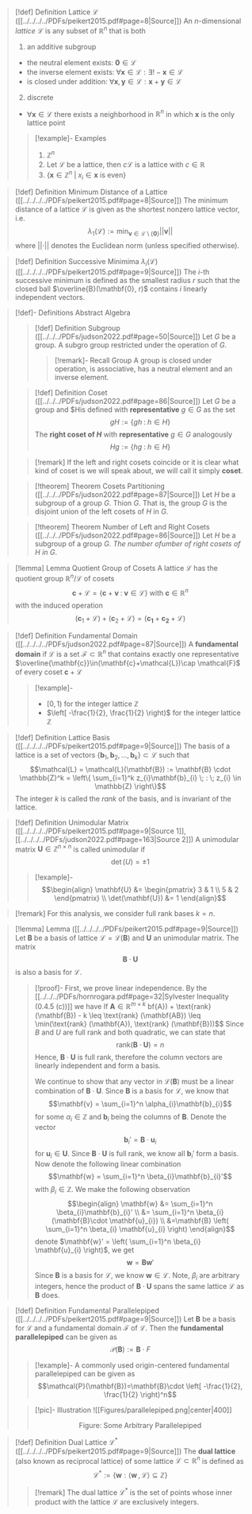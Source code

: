 >[!def] Definition Lattice $\mathcal{L}$ ([[../../../../PDFs/peikert2015.pdf#page=8|Source]])
> An $n$-dimensional _lattice_ $\mathcal{L}$ is any subset of $\mathbb{R}^n$ that is both
> 1. an additive subgroup
> 	- the neutral element exists: $\mathbf{0} \in \mathcal{L}$
> 	- the inverse element exists: $\forall \mathbf{x} \in \mathcal{L}: \exists!-\mathbf{x}\in \mathcal{L}$
> 	- is closed under addition: $\forall \mathbf{x},\mathbf{y}\in\mathcal{L}:\mathbf{x}+\mathbf{y}\in\mathcal{L}$
> 2. discrete
> 	- $\forall \mathbf{x} \in \mathcal{L}$ there exists a neighborhood in $\mathbb{R}^n$ in which $\mathbf{x}$ is the only lattice point
> 
>>[!example]- Examples
>>1. $\mathbb{Z}^n$
>>2. Let $\mathcal{L}$ be a lattice, then $c\mathcal{L}$ is a lattice with $c \in \mathbb{R}$
>>3. $\{ \mathbf{x} \in \mathbb{Z}^n \; | \; x_{i} \in \mathbf{x}  \text{ is even} \}$

>[!def] Definition Minimum Distance of a Lattice ([[../../../../PDFs/peikert2015.pdf#page=8|Source]])
> The minimum distance of a lattice $\mathcal{L}$ is given as the shortest nonzero lattice vector, i.e.
> $$\lambda_{1}(\mathcal{L}):= \min_{\mathbf{v}\in\mathcal{L}\setminus \{ \mathbf{0} \}} \lvert\lvert \mathbf{v} \rvert\rvert $$
> where $\lvert\lvert \cdot \rvert\rvert$ denotes the Euclidean norm (unless specified otherwise).

>[!def] Definition Successive Minimima $\lambda_{i}(\mathcal{L})$ ([[../../../../PDFs/peikert2015.pdf#page=9|Source]])
>The $i$-th successive minimum is defined as the smallest radius $r$ such that the closed ball $\overline{B}(\mathbf{0}, r)$ contains $i$ linearly independent vectors.

>[!def]- Definitions Abstract Algebra
>>[!def] Definition Subgroup ([[../../../PDFs/judson2022.pdf#page=50|Source]])
>>Let $G$ be a group. A subgro[](../../../../PDFs/judson2022.pdf#page=50) group restricted under the operation of $G$.
>>>[!remark]- Recall Group
>>>A group is closed under operation, is associative, has a neutral element and an inverse element.
>
>
>>[!def] Definition Coset ([[../../../PDFs/judson2022.pdf#page=86|Source]])
>>Let $G$ be a group and $H[](../../../../PDFs/judson2022.pdf#page=86)is defined with **representative** $g \in G$ as the set
>>$$gH:= \{ gh\;:\;h \in H \}$$ 
>>The **right coset of $H$** with **representative** $g \in G$ analogously
>>$$Hg:= \{ hg \;:\;h \in H \}$$
>
>>[!remark]
>>If the left and right cosets coincide or it is clear what kind of coset is we will speak about, we will call it simply **coset**.
>
>>[!theorem] Theorem Cosets Partitioning ([[../../../PDFs/judson2022.pdf#page=87|Source]])
>>Let $H$ be a subgroup of a group $G$. Th[](../../../../PDFs/judson2022.pdf#page=87)ion $G$. That is, the group $G$ is the disjoint union of the left cosets of $H$ in $G$.
>
>>[!theorem] Theorem Number of Left and Right Cosets ([[../../../PDFs/judson2022.pdf#page=86|Source]])
>>Let $H$ be a subgroup of a group $G$. *The number of[](../../../../PDFs/judson2022.pdf#page=86)umber of right cosets of $H$ in $G$*.

>[!lemma] Lemma Quotient Group of Cosets
>A lattice $\mathcal{L}$ has the quotient group $\mathbb{R}^n/\mathcal{L}$ of cosets
>$$\mathbf{c}+\mathcal{L}=\{ \mathbf{c}+\mathbf{v} \;:\; \mathbf{v} \in \mathcal{L} \} \text{ with } \mathbf{c} \in \mathbb{R}^n$$
> with the induced operation
> $$(\mathbf{c}_{1}+\mathcal{L})+ (\mathbf{c}_{2}+\mathcal{L})= (\mathbf{c_{1}}+\mathbf{c_{2}}+\mathcal{L})$$

>[!def] Definition Fundamental Domain ([[../../../../PDFs/judson2022.pdf#page=87|Source]])
> A **fundamental domain** if $\mathcal{L}$ is a set $\mathcal{F}\subset \mathbb{R}^n$ that contains exactly one representative $\overline{\mathbf{c}}\in(\mathbf{c}+\mathcal{L})\cap \mathcal{F}$ of every coset $\mathbf{c}+\mathcal{L}$
>>[!example]-
>>- $[0,1)$ for the integer lattice $\mathbb{Z}$
>>- $\left[ -\frac{1}{2}, \frac{1}{2} \right)$ for the integer lattice $\mathbb{Z}$

>[!def] Definition Lattice Basis ([[../../../../PDFs/peikert2015.pdf#page=9|Source]])
>The basis of a lattice is a set of vectors $\{ \mathbf{b}_{1}, \mathbf{b}_{2},\dots , \mathbf{b}_{k} \}\subset \mathcal{L}$ such that
>$$\mathcal{L} = \mathcal{L}(\mathbf{B}) := \mathbf{B} \cdot \mathbb{Z}^k = \left\{  \sum_{i=1}^k z_{i}\mathbf{b}_{i} \; : \; z_{i} \in \mathbb{Z}  \right\}$$
>The integer $k$ is called the _rank_ of the basis, and is invariant of the lattice.

>[!def] Definition Unimodular Matrix ([[../../../../PDFs/peikert2015.pdf#page=9|Source 1]], [[../../../../PDFs/judson2022.pdf#page=163|Source 2]])
>A unimodular matrix $\mathbf{U} \in \mathbb{Z}^{n \times n}$ is called unimodular if
>$$\det(U) = \pm 1$$
>
>>[!example]-
>>$$\begin{align}
>> \mathbf{U} &= \begin{pmatrix}
>> 3 & 1 \\ 5 & 2
>>\end{pmatrix} \\
>> \det(\mathbf{U}) &= 1
>>\end{align}$$

>[!remark]
>For this analysis, we consider full rank bases $k = n$.

>[!lemma] Lemma ([[../../../../PDFs/peikert2015.pdf#page=9|Source]])
> Let $\mathbf{B}$ be a basis of lattice $\mathcal{L} = \mathcal{L}(\mathbf{B})$ and $\mathbf{U}$ an unimodular matrix. The matrix
> $$\mathbf{B} \cdot \mathbf{U}$$
> is also a basis for $\mathcal{L}$.
>>[!proof]-
>> First, we prove linear independence. By the [[../../../PDFs/hornrogara.pdf#page=32|Sylvester Inequality (0.4.5 (c))]] we have 
>> If $\mathbf{A} \in \mathbb{R}^{m \times k}$ [](../../../../PDFs/hornrogara.pdf#page=32)bf{A}) +  \text{rank}(\mathbf{B}) - k \leq \text{rank} (\mathbf{AB}) \leq \min(\text{rank} (\mathbf{A}), \text{rank} (\mathbf{B}))$$
>> Since $B$ and $U$ are full rank and both quadratic, we can state that 
>> $$\text{rank}(\mathbf{B}\cdot \mathbf{U})=n$$
>> Hence, $\mathbf{B}\cdot \mathbf{U}$ is full rank, therefore the column vectors are linearly independent and form a basis.
>>
>>We continue to show that any vector in $\mathcal{L}(\mathbf{B})$ must be a linear combination of $\mathbf{B}\cdot \mathbf{U}$. Since $\mathbf{B}$ is a basis for $\mathcal{L}$, we know that
>>$$\mathbf{v} = \sum_{i=1}^n \alpha_{i}\mathbf{b}_{i}$$
>>for some $\alpha_{i} \in \mathbb{Z}$ and $\mathbf{b}_{i}$ being the columns of $\mathbf{B}$. Denote the vector
>>$$\mathbf{b}_{i}' = \mathbf{B}\cdot \mathbf{u}_{i}$$
>>for $\mathbf{u}_{i} \in \mathbf{U}$. Since $\mathbf{B} \cdot \mathbf{U}$ is full rank, we know all $\mathbf{b}_{i}'$ form a basis. Now denote the following linear combination
>>$$\mathbf{w} = \sum_{i=1}^n \beta_{i}\mathbf{b}_{i}'$$
>>with $\beta_{i} \in \mathbb{Z}$. We make the following observation
>>$$\begin{align}
>> \mathbf{w} &= \sum_{i=1}^n \beta_{i}\mathbf{b}_{i}' \\
>>  &= \sum_{i=1}^n \beta_{i}(\mathbf{B}\cdot \mathbf{u}_{i}) \\
>> &=\mathbf{B} \left( \sum_{i=1}^n \beta_{i} \mathbf{u}_{i}  \right)
>>\end{align}$$
>>denote $\mathbf{w}' = \left( \sum_{i=1}^n \beta_{i} \mathbf{u}_{i}  \right)$, we get
>>$$\mathbf{w} = \mathbf{B}\mathbf{w}'$$
>>Since $\mathbf{B}$ is a basis for $\mathcal{L}$, we know $\mathbf{w} \in \mathcal{L}$. Note, $\beta_{i}$ are arbitrary integers, hence the product of $\mathbf{B} \cdot \mathbf{U}$ spans the same lattice $\mathcal{L}$ as $\mathbf{B}$ does.

>[!def] Definition Fundamental Parallelepiped ([[../../../../PDFs/peikert2015.pdf#page=9|Source]])
>Let $\mathbf{B}$ be a basis for $\mathcal{L}$ and a fundamental domain $\mathcal{F}$  of $\mathcal{L}$. Then the **fundamental parallelepiped** can be given as
>$$\mathcal{P}(\mathbf{B}):= \mathbf{B} \cdot F$$
>>[!example]-
>>A commonly used origin-centered fundamental parallelepiped can be given as
>>$$\mathcal{P}(\mathbf{B})=\mathbf{B}\cdot \left[ -\frac{1}{2}, \frac{1}{2} \right)^n$$ 
>
>>[!pic]- Illustration
>>![[Figures/parallelepiped.png|center|400]]
>><center>Figure: Some Arbitrary Parallelepiped</center>

>[!def] Definition Dual Lattice $\mathcal{L}^*$ ([[../../../../PDFs/peikert2015.pdf#page=9|Source]])
>The **dual lattice** (also known as reciprocal lattice) of some lattice $\mathcal{L} \subset \mathbb{R}^n$ is defined as
>$$\mathcal{L}^* := \{ \mathbf{w}: \left\langle \mathbf{w}\,,\,\mathcal{L} \right\rangle \subseteq \mathbb{Z}  \}$$
>
>>[!remark]
>>The dual lattice $\mathcal{L}^*$ is the set of points whose inner product with the lattice $\mathcal{L}$ are exclusively integers.

